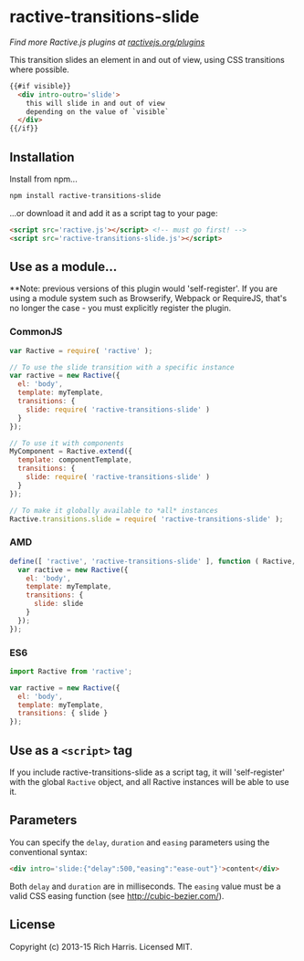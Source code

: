 # ractive-transitions-slide

*Find more Ractive.js plugins at [ractivejs.org/plugins](http://ractivejs.org/plugins)*

This transition slides an element in and out of view, using CSS transitions where possible.

```html
{{#if visible}}
  <div intro-outro='slide'>
    this will slide in and out of view
    depending on the value of `visible`
  </div>
{{/if}}
```

## Installation

Install from npm...

```bash
npm install ractive-transitions-slide
```

...or download it and add it as a script tag to your page:

```html
<script src='ractive.js'></script> <!-- must go first! -->
<script src='ractive-transitions-slide.js'></script>
```

## Use as a module...

**Note: previous versions of this plugin would 'self-register'. If you are using a module system such as Browserify, Webpack or RequireJS, that's no longer the case - you must explicitly register the plugin.


### CommonJS

```js
var Ractive = require( 'ractive' );

// To use the slide transition with a specific instance
var ractive = new Ractive({
  el: 'body',
  template: myTemplate,
  transitions: {
    slide: require( 'ractive-transitions-slide' )
  }
});

// To use it with components
MyComponent = Ractive.extend({
  template: componentTemplate,
  transitions: {
    slide: require( 'ractive-transitions-slide' )
  }
});

// To make it globally available to *all* instances
Ractive.transitions.slide = require( 'ractive-transitions-slide' );
```


### AMD

```js
define([ 'ractive', 'ractive-transitions-slide' ], function ( Ractive, slide ) {
  var ractive = new Ractive({
    el: 'body',
    template: myTemplate,
    transitions: {
      slide: slide
    }
  });
});
```


### ES6

```js
import Ractive from 'ractive';

var ractive = new Ractive({
  el: 'body',
  template: myTemplate,
  transitions: { slide }
});
```


## Use as a `<script>` tag

If you include ractive-transitions-slide as a script tag, it will 'self-register' with the global `Ractive` object, and all Ractive instances will be able to use it.



## Parameters

You can specify the `delay`, `duration` and `easing` parameters using the conventional syntax:

```html
<div intro='slide:{"delay":500,"easing":"ease-out"}'>content</div>
```

Both `delay` and `duration` are in milliseconds. The `easing` value must be a valid CSS easing function (see http://cubic-bezier.com/).



## License

Copyright (c) 2013-15 Rich Harris. Licensed MIT.

